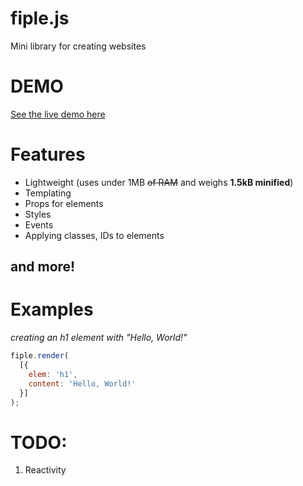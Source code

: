 # fiple.js
Mini library for creating websites

# DEMO
[See the live demo here](https://marshallovski.github.io/fiple/demo/)

# Features
* Lightweight (uses under 1MB ~~of RAM~~ and weighs **1.5kB minified**)
* Templating
* Props for elements
* Styles
* Events
* Applying classes, IDs to elements
## and more!

# Examples
*creating an h1 element with "Hello, World!"*

```js
fiple.render(
  [{
    elem: 'h1',
    content: 'Hello, World!'
  }]
);
```

# TODO:
1. Reactivity
